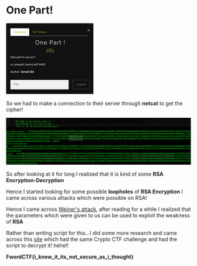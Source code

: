 # One Part!

![](./Images/One_Part!.png)

So we had to make a connection to their server through **netcat** to get the cipher!

![](./Images/cipher.png)

So after looking at it for long I realized that it is kind of some **RSA Encryption-Decryption**

Hence I started looking for some possible **loopholes** of **RSA Encryption** I came across various attacks which were possible on RSA!

Hence I came across [Weiner's attack](https://en.wikipedia.org/wiki/Wiener%27s_attack), after reading for a while I realized that the parameters which were given to us can be used to exploit the weakness of **RSA**

Rather than writing script for this...I did some more research and came across this [site](https://hgarrereyn.gitbooks.io/th3g3ntl3man-ctf-writeups/content/2017/picoCTF_2017/problems/cryptography/weirderRSA/weirderRSA.html) which had the same Crypto CTF challenge and had the script to decrypt it! hehe!!

**FwordCTF{i_knew_it_its_not_secure_as_i_thought}**
